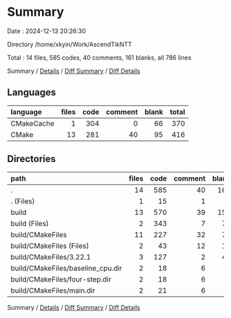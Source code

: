 # Summary

Date : 2024-12-13 20:26:30

Directory /home/xkyin/Work/AscendTikNTT

Total : 14 files,  585 codes, 40 comments, 161 blanks, all 786 lines

Summary / [Details](details.md) / [Diff Summary](diff.md) / [Diff Details](diff-details.md)

## Languages
| language | files | code | comment | blank | total |
| :--- | ---: | ---: | ---: | ---: | ---: |
| CMakeCache | 1 | 304 | 0 | 66 | 370 |
| CMake | 13 | 281 | 40 | 95 | 416 |

## Directories
| path | files | code | comment | blank | total |
| :--- | ---: | ---: | ---: | ---: | ---: |
| . | 14 | 585 | 40 | 161 | 786 |
| . (Files) | 1 | 15 | 1 | 7 | 23 |
| build | 13 | 570 | 39 | 154 | 763 |
| build (Files) | 2 | 343 | 7 | 75 | 425 |
| build/CMakeFiles | 11 | 227 | 32 | 79 | 338 |
| build/CMakeFiles (Files) | 2 | 43 | 12 | 11 | 66 |
| build/CMakeFiles/3.22.1 | 3 | 127 | 2 | 44 | 173 |
| build/CMakeFiles/baseline_cpu.dir | 2 | 18 | 6 | 8 | 32 |
| build/CMakeFiles/four-step.dir | 2 | 18 | 6 | 8 | 32 |
| build/CMakeFiles/main.dir | 2 | 21 | 6 | 8 | 35 |

Summary / [Details](details.md) / [Diff Summary](diff.md) / [Diff Details](diff-details.md)